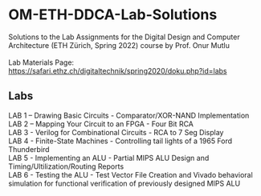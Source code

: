 # OM-ETH-DDCA-Lab-Solutions
Solutions to the Lab Assignments for the Digital Design and Computer Architecture (ETH Zürich, Spring 2022) course by Prof. Onur Mutlu\
\
Lab Materials Page: https://safari.ethz.ch/digitaltechnik/spring2020/doku.php?id=labs

## Labs
LAB 1 – Drawing Basic Circuits - Comparator/XOR-NAND Implementation\
LAB 2 – Mapping Your Circuit to an FPGA - Four Bit RCA\
LAB 3 - Verilog for Combinational Circuits - RCA to 7 Seg Display\
LAB 4 - Finite-State Machines - Controlling tail lights of a 1965 Ford Thunderbird\
LAB 5 - Implementing an ALU - Partial MIPS ALU Design and Timing/Ultilization/Routing Reports\
LAB 6 - Testing the ALU - Test Vector File Creation and Vivado behavioral simulation for functional verification of previously designed MIPS ALU
